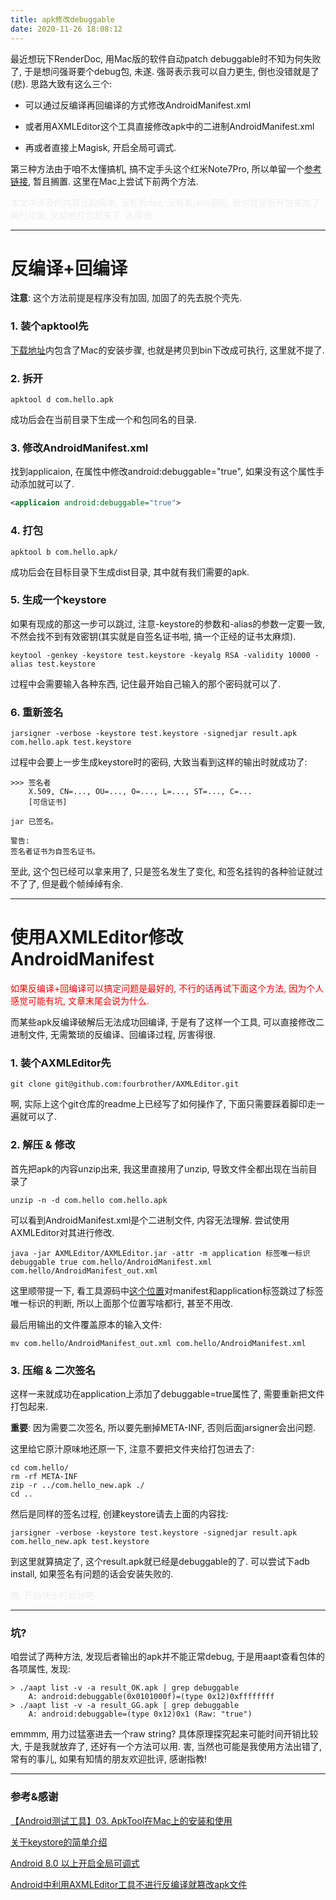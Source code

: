 ```yaml
---
title: apk修改debuggable
date: 2020-11-26 18:08:12
---
```


最近想玩下RenderDoc, 用Mac版的软件自动patch debuggable时不知为何失败了, 于是想问强哥要个debug包, 未遂. 强哥表示我可以自力更生, 倒也没错就是了(悲). 思路大致有这么三个:

* 可以通过反编译再回编译的方式修改AndroidManifest.xml

* 或者用AXMLEditor这个工具直接修改apk中的二进制AndroidManifest.xml

* 再或者直接上Magisk, 开启全局可调式.

第三种方法由于咱不太懂搞机, 搞不定手头这个红米Note7Pro, 所以单留一个[参考链接](https://blog.csdn.net/yhsnihao/article/details/106760666), 暂且搁置. 这里在Mac上尝试下前两个方法.

<font color="#EEE">本文中涉及的内容比较简单, 没有拆dex, 没有看java源码, 我也就是拆开包来加了两行垃圾, 又给他打包起来了. 水得很.</font>

----

# 反编译+回编译

**注意**: 这个方法前提是程序没有加固, 加固了的先去脱个壳先.

### 1. 装个apktool先

[下载地址](https://ibotpeaches.github.io/Apktool/install/)内包含了Mac的安装步骤, 也就是拷贝到bin下改成可执行, 这里就不提了.

### 2. 拆开

```shell
apktool d com.hello.apk
```

成功后会在当前目录下生成一个和包同名的目录.

### 3. 修改AndroidManifest.xml

找到applicaion, 在属性中修改android:debuggable="true", 如果没有这个属性手动添加就可以了.

```xml
<applicaion android:debuggable="true">
```

### 4. 打包

```shell
apktool b com.hello.apk/
```

成功后会在目标目录下生成dist目录, 其中就有我们需要的apk.

### 5. 生成一个keystore

如果有现成的那这一步可以跳过, 注意-keystore的参数和-alias的参数一定要一致, 不然会找不到有效密钥(其实就是自签名证书啦, 搞一个正经的证书太麻烦).

```shell
keytool -genkey -keystore test.keystore -keyalg RSA -validity 10000 -alias test.keystore
```

过程中会需要输入各种东西, 记住最开始自己输入的那个密码就可以了.

### 6. 重新签名

```shell
jarsigner -verbose -keystore test.keystore -signedjar result.apk com.hello.apk test.keystore
```

过程中会要上一步生成keystore时的密码, 大致当看到这样的输出时就成功了:

```log
>>> 签名者
    X.509, CN=..., OU=..., O=..., L=..., ST=..., C=...
    [可信证书]

jar 已签名。

警告:
签名者证书为自签名证书。
```

至此, 这个包已经可以拿来用了, 只是签名发生了变化, 和签名挂钩的各种验证就过不了了, 但是截个帧绰绰有余.

----

# 使用AXMLEditor修改AndroidManifest

<font color=red>如果反编译+回编译可以搞定问题是最好的, 不行的话再试下面这个方法, 因为个人感觉可能有坑, 文章末尾会说为什么. </font>

而某些apk反编译破解后无法成功回编译, 于是有了这样一个工具, 可以直接修改二进制文件, 无需繁琐的反编译、回编译过程, 厉害得很.

### 1. 装个AXMLEditor先

```shell
git clone git@github.com:fourbrother/AXMLEditor.git
```

啊, 实际上这个git仓库的readme上已经写了如何操作了, 下面只需要踩着脚印走一遍就可以了.

### 2. 解压 & 修改

首先把apk的内容unzip出来, 我这里直接用了unzip, 导致文件全都出现在当前目录了

```shell
unzip -n -d com.hello com.hello.apk
```

可以看到AndroidManifest.xml是个二进制文件, 内容无法理解. 尝试使用AXMLEditor对其进行修改.

```shell
java -jar AXMLEditor/AXMLEditor.jar -attr -m application 标签唯一标识 debuggable true com.hello/AndroidManifest.xml com.hello/AndroidManifest_out.xml
```

这里顺带提一下, 看工具源码中[这个位置](https://github.com/fourbrother/AXMLEditor/blob/master/src/cn/wjdiankong/main/XmlEditor.java#L151)对manifest和application标签跳过了标签唯一标识的判断, 所以上面那个位置写啥都行, 甚至不用改.

最后用输出的文件覆盖原本的输入文件:

```shell
mv com.hello/AndroidManifest_out.xml com.hello/AndroidManifest.xml
```

### 3. 压缩 & 二次签名

这样一来就成功在application上添加了debuggable=true属性了, 需要重新把文件打包起来.

**重要**: 因为需要二次签名, 所以要先删掉META-INF, 否则后面jarsigner会出问题.

这里给它原汁原味地还原一下, 注意不要把文件夹给打包进去了:

```shell
cd com.hello/
rm -rf META-INF
zip -r ../com.hello_new.apk ./
cd ..
```

然后是同样的签名过程, 创建keystore请去上面的内容找:

```shell
jarsigner -verbose -keystore test.keystore -signedjar result.apk com.hello_new.apk test.keystore
```

到这里就算搞定了, 这个result.apk就已经是debuggable的了. 可以尝试下adb install, 如果签名有问题的话会安装失败的.

<font color="#EEE">撒, 开始快乐的截帧吧. </font>

----

### 坑?

咱尝试了两种方法, 发现后者输出的apk并不能正常debug, 于是用aapt查看包体的各项属性, 发现:

```log
> ./aapt list -v -a result_OK.apk | grep debuggable
    A: android:debuggable(0x0101000f)=(type 0x12)0xffffffff
> ./aapt list -v -a result_GG.apk | grep debuggable
    A: android:debuggable=(type 0x12)0x1 (Raw: "true")
```

emmmm, 用力过猛塞进去一个raw string? 具体原理探究起来可能时间开销比较大, 于是我就放弃了, 还好有一个方法可以用.
害, 当然也可能是我使用方法出错了, 常有的事儿, 如果有知情的朋友欢迎批评, 感谢指教!

---

### 参考&感谢

[【Android测试工具】03. ApkTool在Mac上的安装和使用](https://blog.csdn.net/wirelessqa/article/details/8997168)

[关于keystore的简单介绍](https://blog.csdn.net/zlh313_01/article/details/82424664)

[Android 8.0 以上开启全局可调式](https://blog.csdn.net/yhsnihao/article/details/106760666)

[Android中利用AXMLEditor工具不进行反编译就篡改apk文件](http://www.wjdiankong.cn/archives/1036)
